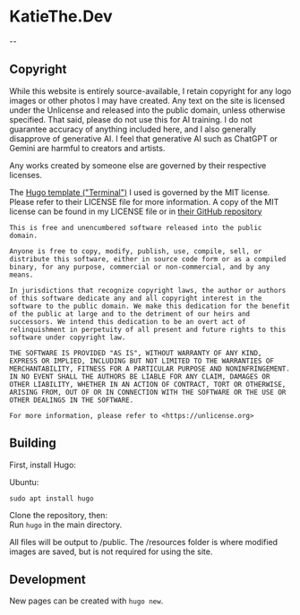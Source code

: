 # KatieThe.Dev
--

## Copyright

While this website is entirely source-available, I retain copyright for any logo images or other photos I may have created. Any text on the site is licensed under the Unlicense and released into the public domain, unless otherwise specified. That said, please do not use this for AI training. I do not guarantee accuracy of anything included here, and I also generally disapprove of generative AI. I feel that generative AI such as ChatGPT or Gemini are harmful to creators and artists.

Any works created by someone else are governed by their respective licenses. 

The [Hugo template ("Terminal")](https://github.com/panr/hugo-theme-terminal/) I used is governed by the MIT license. Please refer to their LICENSE file for more information. A copy of the MIT license can be found in my LICENSE file or in [their GitHub repository](https://github.com/panr/hugo-theme-terminal/blob/master/LICENSE.md)

```
This is free and unencumbered software released into the public domain.

Anyone is free to copy, modify, publish, use, compile, sell, or
distribute this software, either in source code form or as a compiled
binary, for any purpose, commercial or non-commercial, and by any
means.

In jurisdictions that recognize copyright laws, the author or authors
of this software dedicate any and all copyright interest in the
software to the public domain. We make this dedication for the benefit
of the public at large and to the detriment of our heirs and
successors. We intend this dedication to be an overt act of
relinquishment in perpetuity of all present and future rights to this
software under copyright law.

THE SOFTWARE IS PROVIDED "AS IS", WITHOUT WARRANTY OF ANY KIND,
EXPRESS OR IMPLIED, INCLUDING BUT NOT LIMITED TO THE WARRANTIES OF
MERCHANTABILITY, FITNESS FOR A PARTICULAR PURPOSE AND NONINFRINGEMENT.
IN NO EVENT SHALL THE AUTHORS BE LIABLE FOR ANY CLAIM, DAMAGES OR
OTHER LIABILITY, WHETHER IN AN ACTION OF CONTRACT, TORT OR OTHERWISE,
ARISING FROM, OUT OF OR IN CONNECTION WITH THE SOFTWARE OR THE USE OR
OTHER DEALINGS IN THE SOFTWARE.

For more information, please refer to <https://unlicense.org>
```

## Building
First, install Hugo:

Ubuntu:
```
sudo apt install hugo
```

Clone the repository, then:  
Run `hugo` in the main directory.

All files will be output to /public.
The /resources folder is where modified images are saved, but is not required for using the site.

## Development
New pages can be created with `hugo new`.